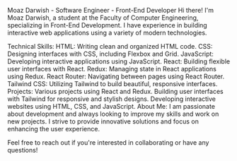 Moaz Darwish - Software Engineer - Front-End Developer
Hi there! I'm Moaz Darwish, a student at the Faculty of Computer Engineering, specializing in Front-End Development. I have experience in building interactive web applications using a variety of modern technologies.

Technical Skills:
HTML: Writing clean and organized HTML code.
CSS: Designing interfaces with CSS, including Flexbox and Grid.
JavaScript: Developing interactive applications using JavaScript.
React: Building flexible user interfaces with React.
Redux: Managing state in React applications using Redux.
React Router: Navigating between pages using React Router.
Tailwind CSS: Utilizing Tailwind to build beautiful, responsive interfaces.
Projects:
Various projects using React and Redux.
Building user interfaces with Tailwind for responsive and stylish designs.
Developing interactive websites using HTML, CSS, and JavaScript.
About Me:
I am passionate about development and always looking to improve my skills and work on new projects. I strive to provide innovative solutions and focus on enhancing the user experience.

Feel free to reach out if you're interested in collaborating or have any questions!
